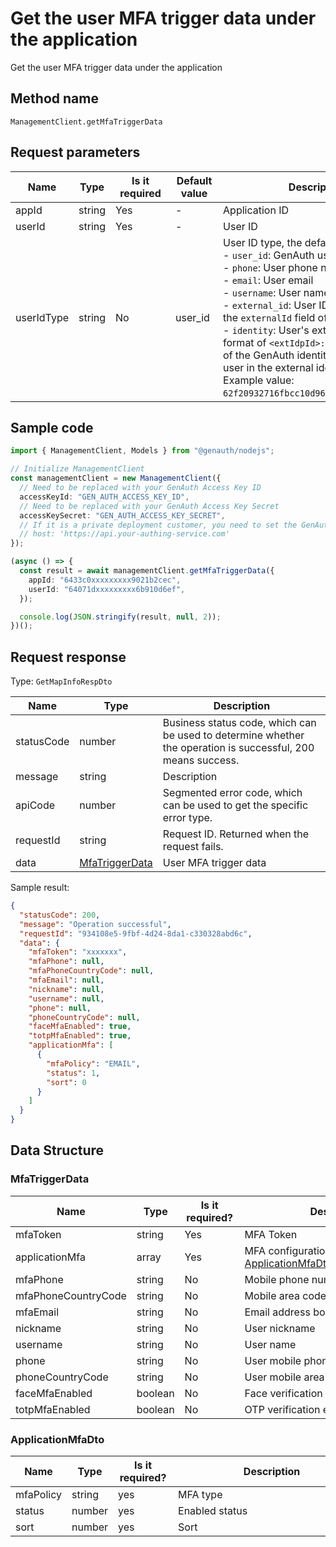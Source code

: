 # Get the user MFA trigger data under the application

<!--
Warning⚠️:
Do not modify this document directly,
https://github.com/Authing/authing-docs-factory
Use this project to generate
-->

<LastUpdated />

Get the user MFA trigger data under the application

## Method name

`ManagementClient.getMfaTriggerData`

## Request parameters

| Name       | Type   | <div style="width:80px">Is it required</div> | <div style="width:60px">Default value</div> | <div style="width:300px">Description</div>                                                                                                                                                                                                                                                                                                                                                                                                                                                                                                                                                                                                                                                              | <div style="width:200px">Sample value</div> |
| ---------- | ------ | -------------------------------------------- | ------------------------------------------- | ------------------------------------------------------------------------------------------------------------------------------------------------------------------------------------------------------------------------------------------------------------------------------------------------------------------------------------------------------------------------------------------------------------------------------------------------------------------------------------------------------------------------------------------------------------------------------------------------------------------------------------------------------------------------------------------------------- | ------------------------------------------- |
| appId      | string | Yes                                          | -                                           | Application ID                                                                                                                                                                                                                                                                                                                                                                                                                                                                                                                                                                                                                                                                                          | `6229ffaxxxxxxxxcade3e3d9`                  |
| userId     | string | Yes                                          | -                                           | User ID                                                                                                                                                                                                                                                                                                                                                                                                                                                                                                                                                                                                                                                                                                 | `6229ffaxxxxxxxxcade3e3d9`                  |
| userIdType | string | No                                           | user_id                                     | User ID type, the default value is `user_id`, the optional values ​​are:<br>- `user_id`: GenAuth user ID, such as `6319a1504f3xxxxf214dd5b7`<br>- `phone`: User phone number<br>- `email`: User email<br>- `username`: User name<br>- `external_id`: User ID in the external system, corresponding to the `externalId` field of the GenAuth user information<br>- `identity`: User's external identity source information, in the format of `<extIdpId>:<userIdInIdp>`, where `<extIdpId>` is the ID of the GenAuth identity source, and `<userIdInIdp>` is the ID of the user in the external identity source. <br>Example value: `62f20932716fbcc10d966ee5:ou_8bae746eac07cd2564654140d2a9ac61`. <br> | `user_id`                                   |

## Sample code

```ts
import { ManagementClient, Models } from "@genauth/nodejs";

// Initialize ManagementClient
const managementClient = new ManagementClient({
  // Need to be replaced with your GenAuth Access Key ID
  accessKeyId: "GEN_AUTH_ACCESS_KEY_ID",
  // Need to be replaced with your GenAuth Access Key Secret
  accessKeySecret: "GEN_AUTH_ACCESS_KEY_SECRET",
  // If it is a private deployment customer, you need to set the GenAuth service domain name
  // host: 'https://api.your-authing-service.com'
});

(async () => {
  const result = await managementClient.getMfaTriggerData({
    appId: "6433c0xxxxxxxxx9021b2cec",
    userId: "64071dxxxxxxxxx6b910d6ef",
  });

  console.log(JSON.stringify(result, null, 2));
})();
```

## Request response

Type: `GetMapInfoRespDto`

| Name       | Type                                         | Description                                                                                                  |
| ---------- | -------------------------------------------- | ------------------------------------------------------------------------------------------------------------ |
| statusCode | number                                       | Business status code, which can be used to determine whether the operation is successful, 200 means success. |
| message    | string                                       | Description                                                                                                  |
| apiCode    | number                                       | Segmented error code, which can be used to get the specific error type.                                      |
| requestId  | string                                       | Request ID. Returned when the request fails.                                                                 |
| data       | <a href="#MfaTriggerData">MfaTriggerData</a> | User MFA trigger data                                                                                        |

Sample result:

```json
{
  "statusCode": 200,
  "message": "Operation successful",
  "requestId": "934108e5-9fbf-4d24-8da1-c330328abd6c",
  "data": {
    "mfaToken": "xxxxxxx",
    "mfaPhone": null,
    "mfaPhoneCountryCode": null,
    "mfaEmail": null,
    "nickname": null,
    "username": null,
    "phone": null,
    "phoneCountryCode": null,
    "faceMfaEnabled": true,
    "totpMfaEnabled": true,
    "applicationMfa": [
      {
        "mfaPolicy": "EMAIL",
        "status": 1,
        "sort": 0
      }
    ]
  }
}
```

## Data Structure

### <a id="MfaTriggerData"></a> MfaTriggerData

| Name                | Type    | <div style="width:80px">Is it required?</div> | <div style="width:300px">Description</div>                                  | <div style="width:200px">Sample value</div> |
| ------------------- | ------- | --------------------------------------------- | --------------------------------------------------------------------------- | ------------------------------------------- |
| mfaToken            | string  | Yes                                           | MFA Token                                                                   | `xxxxxxx`                                   |
| applicationMfa      | array   | Yes                                           | MFA configuration type: <a href="#ApplicationMfaDto">ApplicationMfaDto</a>. |                                             |
| mfaPhone            | string  | No                                            | Mobile phone number bound to MFA                                            | `null`                                      |
| mfaPhoneCountryCode | string  | No                                            | Mobile area code bound to MFA                                               | `null`                                      |
| mfaEmail            | string  | No                                            | Email address bound to MFA                                                  | `null`                                      |
| nickname            | string  | No                                            | User nickname                                                               | `null`                                      |
| username            | string  | No                                            | User name                                                                   | `null`                                      |
| phone               | string  | No                                            | User mobile phone number                                                    | `null`                                      |
| phoneCountryCode    | string  | No                                            | User mobile area code                                                       | `null`                                      |
| faceMfaEnabled      | boolean | No                                            | Face verification enabled                                                   | `true`                                      |
| totpMfaEnabled      | boolean | No                                            | OTP verification enabled                                                    | `true`                                      |

### <a id="ApplicationMfaDto"></a> ApplicationMfaDto

| Name      | Type   | <div style="width:80px">Is it required?</div> | <div style="width:300px">Description</div> | <div style="width:200px">Sample value</div> |
| --------- | ------ | --------------------------------------------- | ------------------------------------------ | ------------------------------------------- |
| mfaPolicy | string | yes                                           | MFA type                                   | `EMAIL`                                     |
| status    | number | yes                                           | Enabled status                             | 1                                           |
| sort      | number | yes                                           | Sort                                       | 0                                           |
